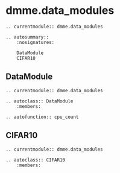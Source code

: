 # dmme.data_modules

```{eval-rst}
.. currentmodule:: dmme.data_modules

.. autosummary::
    :nosignatures:

    DataModule
    CIFAR10
```

## DataModule

```{eval-rst}
.. currentmodule:: dmme.data_modules

.. autoclass:: DataModule
    :members:

.. autofunction:: cpu_count
```

## CIFAR10

```{eval-rst}
.. currentmodule:: dmme.data_modules

.. autoclass:: CIFAR10
    :members:
```
